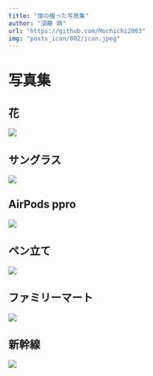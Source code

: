 ```yaml
---
title: "僕の撮った写真集"
author: "須藤 萌"
url: "https://github.com/Mochichi2003"
img: "posts_icon/002/icon.jpeg"
---
```


# 写真集

## 花

![](https://i.imgur.com/vPA8TjW.jpg)

## サングラス

![](https://i.imgur.com/SENObxI.jpg)

## AirPods ppro

![](https://i.imgur.com/GuYYgS5.jpg)

## ペン立て

![](https://i.imgur.com/lN8WbFE.jpg)

## ファミリーマート

![](https://i.imgur.com/h0eXoi4.jpg)

## 新幹線

![](https://i.imgur.com/nMZBRRv.jpg)

